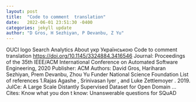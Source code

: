 ```yaml
---
layout: post
title:  "Code to comment  translation"
date:   2022-06-01 23:51:30 -0400
categories: jekyll update
author: "D Gros, H Sezhiyan, P Devanbu, Z Yu"
---
```

OUCI logo Search Analytics About укр Українською Code to comment  translation    https://doi.org/10.1145/3324884.3416546 Journal: Proceedings of the 35th IEEE/ACM   International Conference on Automated Software Engineering, 2020 Publisher: ACM   Authors: David Gros, Hariharan Sezhiyan, Prem Devanbu, Zhou Yu Funder National   Science Foundation List of references 1.Rajas Agashe , Srinivasan Iyer , and Luke   Zettlemoyer . 2019. JuICe: A Large Scale Distantly Supervised Dataset for Open Domain … Cites: ‪Know what you don t know: Unanswerable questions for SQuAD‬